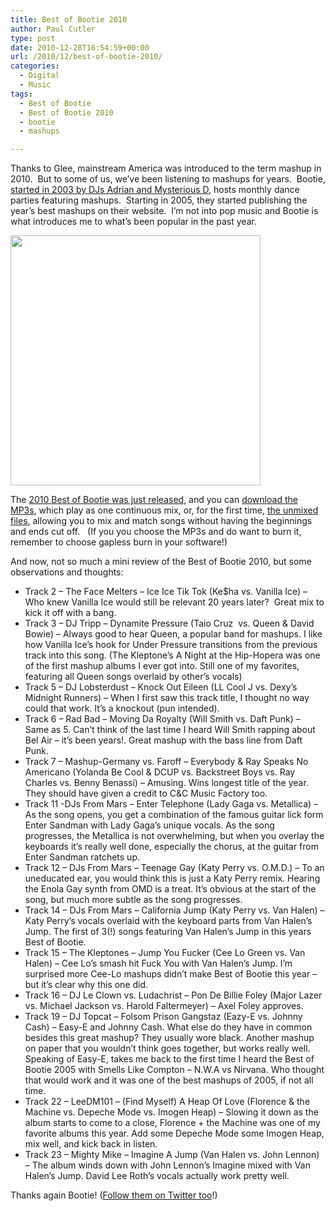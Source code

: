 ```yaml
---
title: Best of Bootie 2010
author: Paul Cutler
type: post
date: 2010-12-28T16:54:59+00:00
url: /2010/12/best-of-bootie-2010/
categories:
  - Digital
  - Music
tags:
  - Best of Bootie
  - Best of Bootie 2010
  - bootie
  - mashups

---
```

Thanks to Glee, mainstream America was introduced to the term mashup in 2010.  But to some of us, we&#8217;ve been listening to mashups for years.  Bootie, [started in 2003 by DJs Adrian and Mysterious D][1], hosts monthly dance parties featuring mashups.  Starting in 2005, they started publishing the year&#8217;s best mashups on their website.  I&#8217;m not into pop music and Bootie is what introduces me to what&#8217;s been popular in the past year.

[<img class="alignnone size-full wp-image-120" title="BestOfBootie2010" src="https://i2.wp.com/www.vinylevolution.com/wp-content/uploads/2010/12/BestOfBootie2010_CD.jpg?resize=400%2C400" alt="" width="400" height="400" data-recalc-dims="1" />][2]

The [2010 Best of Bootie was just released][3], and you can [download the MP3s][4], which play as one continuous mix, or, for the first time, [the unmixed files][5], allowing you to mix and match songs without having the beginnings and ends cut off.   (If you you choose the MP3s and do want to burn it, remember to choose gapless burn in your software!)

And now, not so much a mini review of the Best of Bootie 2010, but some observations and thoughts:

  * Track 2 &#8211; The Face Melters – Ice Ice Tik Tok (Ke$ha vs. Vanilla Ice) &#8211; Who knew Vanilla Ice would still be relevant 20 years later?  Great mix to kick it off with a bang.
  * Track 3 &#8211; DJ Tripp – Dynamite Pressure (Taio Cruz  vs. Queen & David Bowie) &#8211; Always good to hear Queen, a popular band for mashups. I like how Vanilla Ice&#8217;s hook for Under Pressure transitions from the previous track into this song. (The Kleptone&#8217;s A Night at the Hip-Hopera was one of the first mashup albums I ever got into. Still one of my favorites, featuring all Queen songs overlaid by other&#8217;s vocals)
  * Track 5 &#8211; DJ Lobsterdust – Knock Out Eileen (LL Cool J vs. Dexy&#8217;s Midnight Runners) &#8211; When I first saw this track title, I thought no way could that work. It&#8217;s a knockout (pun intended).
  * Track 6 &#8211; Rad Bad – Moving Da Royalty (Will Smith vs. Daft Punk) &#8211; Same as 5. Can&#8217;t think of the last time I heard Will Smith rapping about Bel Air &#8211; it&#8217;s been years!. Great mashup with the bass line from Daft Punk.
  * Track 7 &#8211; Mashup-Germany vs. Faroff – Everybody & Ray Speaks No Americano (Yolanda Be Cool & DCUP vs. Backstreet Boys vs. Ray Charles vs. Benny Benassi) &#8211; Amusing. Wins longest title of the year. They should have given a credit to C&C Music Factory too.
  * Track 11 -DJs From Mars – Enter Telephone (Lady Gaga vs. Metallica) &#8211; As the song opens, you get a combination of the famous guitar lick form Enter Sandman with Lady Gaga&#8217;s unique vocals. As the song progresses, the Metallica is not overwhelming, but when you overlay the keyboards it&#8217;s really well done, especially the chorus, at the guitar from Enter Sandman ratchets up.
  * Track 12 &#8211; DJs From Mars – Teenage Gay (Katy Perry vs. O.M.D.) &#8211; To an uneducated ear, you would think this is just a Katy Perry remix. Hearing the Enola Gay synth from OMD is a treat. It&#8217;s obvious at the start of the song, but much more subtle as the song progresses.
  * Track 14 &#8211; DJs From Mars – California Jump (Katy Perry vs. Van Halen) &#8211; Katy Perry&#8217;s vocals overlaid with the keyboard parts from Van Halen&#8217;s Jump. The first of 3(!) songs featuring Van Halen&#8217;s Jump in this years Best of Bootie.
  * Track 15 &#8211; The Kleptones – Jump You Fucker (Cee Lo Green vs. Van Halen) &#8211; Cee Lo&#8217;s smash hit Fuck You with Van Halen&#8217;s Jump. I&#8217;m surprised more Cee-Lo mashups didn&#8217;t make Best of Bootie this year &#8211; but it&#8217;s clear why this one did.
  * Track 16 &#8211; DJ Le Clown vs. Ludachrist – Pon De Billie Foley (Major Lazer vs. Michael Jackson vs. Harold Faltermeyer) &#8211; Axel Foley approves.
  * Track 19 &#8211; DJ Topcat – Folsom Prison Gangstaz (Eazy-E vs. Johnny Cash) &#8211; Easy-E and Johnny Cash. What else do they have in common besides this great mashup? They usually wore black. Another mashup on paper that you wouldn&#8217;t think goes together, but works really well. Speaking of Easy-E, takes me back to the first time I heard the Best of Bootie 2005 with Smells Like Compton &#8211; N.W.A vs Nirvana. Who thought that would work and it was one of the best mashups of 2005, if not all time.
  * Track 22 &#8211; LeeDM101 – (Find Myself) A Heap Of Love (Florence & the Machine vs. Depeche Mode vs. Imogen Heap) &#8211; Slowing it down as the album starts to come to a close, Florence + the Machine was one of my favorite albums this year. Add some Depeche Mode some Imogen Heap, mix well, and kick back in listen.
  * Track 23 &#8211; Mighty Mike – Imagine A Jump (Van Halen vs. John Lennon) &#8211; The album winds down with John Lennon&#8217;s Imagine mixed with Van Halen&#8217;s Jump. David Lee Roth&#8217;s vocals actually work pretty well.

Thanks again Bootie! ([Follow them on Twitter too][6]!)

 [1]: http://www.bootiemashup.com/about/
 [2]: https://i2.wp.com/www.vinylevolution.com/wp-content/uploads/2010/12/BestOfBootie2010_CD.jpg
 [3]: http://bootiemashup.com/blog/2010/12/best-of-bootie-2010-mixtape-cd-finally-released.html
 [4]: http://www.bootiemashup.com/bestofbootie2010/Best%20of%20Bootie%202010.zip
 [5]: http://www.bootiemashup.com/bestofbootie2010/
 [6]: http://twitter.com/#!/bootiemashup